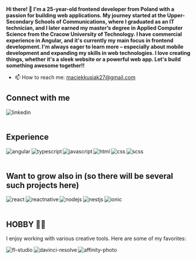 **Hi there! 👋 I'm a 25-year-old frontend developer from Poland with a passion for building web applications. My journey started at the Upper-Secondary Schools of Communications, where I graduated as an IT technician, and I later earned my master’s degree in Applied Computer Science from the Cracow University of Technology.
I have commercial experience in Angular, and it's currently my main focus in frontend development. I'm always eager to learn more – especially about mobile development and expanding my skills in web technologies. I love creating things, whether it's a sleek website or a powerful web app. Let's build something awesome together!!**

- 📫 How to reach me: maciekkusiak27@gmail.com

## Connect with me
[<img align="left" alt="linkedin" src="https://img.shields.io/badge/linkedin-%230077B5.svg?&style=for-the-badge&logo=linkedin&logoColor=white" />](https://www.linkedin.com/in/maciej-kusiak-21199b208/) 
<br><br>

## Experience
<img align="left" alt="angular" src="https://img.shields.io/badge/angular-%23DD0031.svg?&style=for-the-badge&logo=angular&logoColor=white" />
<img align="left" alt="typescript" src="https://img.shields.io/badge/typescript-%23232323.svg?&style=for-the-badge&logo=typescript&logoColor=white" />
<img align="left" alt="javascript" src="https://img.shields.io/badge/javascript-%23F7DF1E.svg?&style=for-the-badge&logo=javascript&logoColor=black" />
<img align="left" alt="html" src="https://img.shields.io/badge/html5-%23E34F26.svg?&style=for-the-badge&logo=html5&logoColor=white" />
<img align="left" alt="css" src="https://img.shields.io/badge/css3-%231572B6.svg?&style=for-the-badge&logo=css3&logoColor=white" />
<img align="left" alt="scss" src="https://img.shields.io/badge/sass-%23CC6699.svg?&style=for-the-badge&logo=sass&logoColor=white" />
<br><br>

## Want to grow also in (so there will be several such projects here)
<img align="left" alt="react" src="https://img.shields.io/badge/react-%2320232a.svg?&style=for-the-badge&logo=react&logoColor=%2361DAFB" />
<img align="left" alt="reactnative" src="https://img.shields.io/badge/react%20native-%2300B2A6.svg?&style=for-the-badge&logo=react&logoColor=white" />
<img align="left" alt="nodejs" src="https://img.shields.io/badge/node.js-%2343853D.svg?&style=for-the-badge&logo=node.js&logoColor=white" />
<img align="left" alt="nestjs" src="https://img.shields.io/badge/nestjs-%23E0234E.svg?&style=for-the-badge&logo=nestjs&logoColor=white" />
<img align="left" alt="ionic" src="https://img.shields.io/badge/ionic-%23485D9E.svg?&style=for-the-badge&logo=ionic&logoColor=white" />
<br><br>

## HOBBY 🎨🎵

I enjoy working with various creative tools. Here are some of my favorites:

<img align="left" alt="fl-studio" src="https://img.shields.io/badge/FL%20Studio-%23D69D45.svg?&style=for-the-badge&logo=fl-studio&logoColor=white" />
<img align="left" alt="davinci-resolve" src="https://img.shields.io/badge/DaVinci%20Resolve-%234B7AEE.svg?&style=for-the-badge&logo=blackberry&logoColor=white" />
<img align="left" alt="affinity-photo" src="https://img.shields.io/badge/Affinity%20Photo-%234A8C99.svg?&style=for-the-badge&logo=affinity&logoColor=white" />
<br><br>

<!--
**maciekkusiak27/maciekkusiak27** is a ✨ _special_ ✨ repository because its `README.md` (this file) appears on your GitHub profile.
